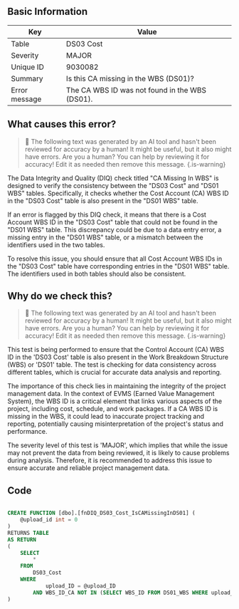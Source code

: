 ## Basic Information
| Key         | Value          |
|-------------|----------------|
| Table       | DS03 Cost |
| Severity    | MAJOR |
| Unique ID   | 9030082   |
| Summary     | Is this CA missing in the WBS (DS01)? |
| Error message | The CA WBS ID was not found in the WBS (DS01). |

## What causes this error?

> :robot: The following text was generated by an AI tool and hasn't been reviewed for accuracy by a human! It might be useful, but it also might have errors. Are you a human? You can help by reviewing it for accuracy! Edit it as needed then remove this message.
{.is-warning}

The Data Integrity and Quality (DIQ) check titled "CA Missing In WBS" is designed to verify the consistency between the "DS03 Cost" and "DS01 WBS" tables. Specifically, it checks whether the Cost Account (CA) WBS ID in the "DS03 Cost" table is also present in the "DS01 WBS" table.

If an error is flagged by this DIQ check, it means that there is a Cost Account WBS ID in the "DS03 Cost" table that could not be found in the "DS01 WBS" table. This discrepancy could be due to a data entry error, a missing entry in the "DS01 WBS" table, or a mismatch between the identifiers used in the two tables.

To resolve this issue, you should ensure that all Cost Account WBS IDs in the "DS03 Cost" table have corresponding entries in the "DS01 WBS" table. The identifiers used in both tables should also be consistent.
## Why do we check this?

> :robot: The following text was generated by an AI tool and hasn't been reviewed for accuracy by a human! It might be useful, but it also might have errors. Are you a human? You can help by reviewing it for accuracy! Edit it as needed then remove this message.
{.is-warning}

This test is being performed to ensure that the Control Account (CA) WBS ID in the 'DS03 Cost' table is also present in the Work Breakdown Structure (WBS) or 'DS01' table. The test is checking for data consistency across different tables, which is crucial for accurate data analysis and reporting.

The importance of this check lies in maintaining the integrity of the project management data. In the context of EVMS (Earned Value Management System), the WBS ID is a critical element that links various aspects of the project, including cost, schedule, and work packages. If a CA WBS ID is missing in the WBS, it could lead to inaccurate project tracking and reporting, potentially causing misinterpretation of the project's status and performance.

The severity level of this test is 'MAJOR', which implies that while the issue may not prevent the data from being reviewed, it is likely to cause problems during analysis. Therefore, it is recommended to address this issue to ensure accurate and reliable project management data.
## Code

```sql

CREATE FUNCTION [dbo].[fnDIQ_DS03_Cost_IsCAMissingInDS01] (
	@upload_id int = 0
)
RETURNS TABLE
AS RETURN
(
	SELECT 
		* 
	FROM 
		DS03_Cost
	WHERE 
			upload_ID = @upload_ID
		AND WBS_ID_CA NOT IN (SELECT WBS_ID FROM DS01_WBS WHERE upload_ID = @upload_ID)
)
```
